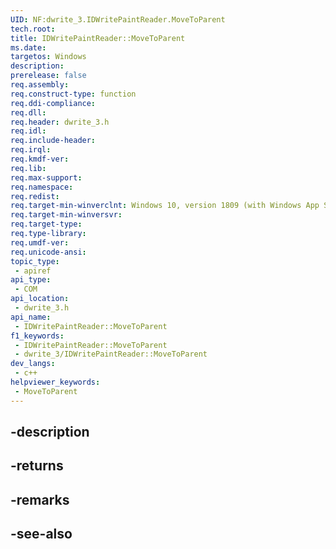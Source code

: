 ```yaml
---
UID: NF:dwrite_3.IDWritePaintReader.MoveToParent
tech.root: 
title: IDWritePaintReader::MoveToParent
ms.date: 
targetos: Windows
description: 
prerelease: false
req.assembly: 
req.construct-type: function
req.ddi-compliance: 
req.dll: 
req.header: dwrite_3.h
req.idl: 
req.include-header: 
req.irql: 
req.kmdf-ver: 
req.lib: 
req.max-support: 
req.namespace: 
req.redist: 
req.target-min-winverclnt: Windows 10, version 1809 (with Windows App SDK 1.2 Preview 1 or later)
req.target-min-winversvr: 
req.target-type: 
req.type-library: 
req.umdf-ver: 
req.unicode-ansi: 
topic_type:
 - apiref
api_type:
 - COM
api_location:
 - dwrite_3.h
api_name:
 - IDWritePaintReader::MoveToParent
f1_keywords:
 - IDWritePaintReader::MoveToParent
 - dwrite_3/IDWritePaintReader::MoveToParent
dev_langs:
 - c++
helpviewer_keywords:
 - MoveToParent
---
```


## -description

## -returns

## -remarks

## -see-also

